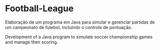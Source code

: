 # Football-League
Elaboração de um programa em Java para simular e gerenciar partidas de um campeonato de futebol, incluindo o controle de pontuação.

Development of a Java program to simulate soccer championship games and manage their scoring.
